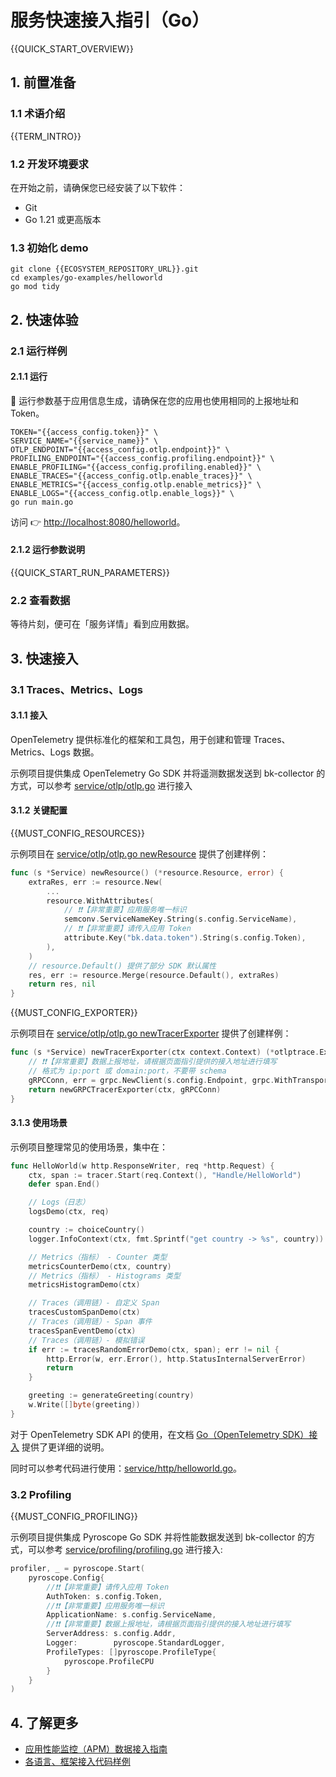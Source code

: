# 服务快速接入指引（Go）

{{QUICK_START_OVERVIEW}}

## 1. 前置准备

### 1.1 术语介绍

{{TERM_INTRO}}

### 1.2 开发环境要求

在开始之前，请确保您已经安装了以下软件：
* Git
* Go 1.21 或更高版本

### 1.3 初始化 demo

```shell
git clone {{ECOSYSTEM_REPOSITORY_URL}}.git
cd examples/go-examples/helloworld
go mod tidy
```


## 2. 快速体验

### 2.1 运行样例

#### 2.1.1 运行

🌟 运行参数基于应用信息生成，请确保在您的应用也使用相同的上报地址和 Token。

```shell
TOKEN="{{access_config.token}}" \
SERVICE_NAME="{{service_name}}" \
OTLP_ENDPOINT="{{access_config.otlp.endpoint}}" \
PROFILING_ENDPOINT="{{access_config.profiling.endpoint}}" \
ENABLE_PROFILING="{{access_config.profiling.enabled}}" \
ENABLE_TRACES="{{access_config.otlp.enable_traces}}" \
ENABLE_METRICS="{{access_config.otlp.enable_metrics}}" \
ENABLE_LOGS="{{access_config.otlp.enable_logs}}" \
go run main.go
```

访问 👉 [http://localhost:8080/helloworld](http://localhost:8080/helloworld)。

#### 2.1.2 运行参数说明

{{QUICK_START_RUN_PARAMETERS}}

### 2.2 查看数据

等待片刻，便可在「服务详情」看到应用数据。

## 3. 快速接入

### 3.1 Traces、Metrics、Logs

#### 3.1.1 接入

OpenTelemetry 提供标准化的框架和工具包，用于创建和管理 Traces、Metrics、Logs 数据。

示例项目提供集成 OpenTelemetry Go SDK 并将遥测数据发送到 bk-collector 的方式，可以参考 [service/otlp/otlp.go]({{ECOSYSTEM_CODE_ROOT_URL}}/examples/go-examples/helloworld/service/otlp/otlp.go) 进行接入

#### 3.1.2 关键配置

{{MUST_CONFIG_RESOURCES}}

示例项目在 [service/otlp/otlp.go newResource]({{ECOSYSTEM_CODE_ROOT_URL}}/examples/go-examples/helloworld/service/otlp/otlp.go) 提供了创建样例：

```go
func (s *Service) newResource() (*resource.Resource, error) {
	extraRes, err := resource.New(
		...
		resource.WithAttributes(
			// ❗❗【非常重要】应用服务唯一标识
			semconv.ServiceNameKey.String(s.config.ServiceName),
			// ❗❗【非常重要】请传入应用 Token 
			attribute.Key("bk.data.token").String(s.config.Token),
		),
	)
	// resource.Default() 提供了部分 SDK 默认属性
	res, err := resource.Merge(resource.Default(), extraRes)
	return res, nil
}
```

{{MUST_CONFIG_EXPORTER}}

示例项目在 [service/otlp/otlp.go newTracerExporter]({{ECOSYSTEM_CODE_ROOT_URL}}/examples/go-examples/helloworld/service/otlp/otlp.go) 提供了创建样例：

```go
func (s *Service) newTracerExporter(ctx context.Context) (*otlptrace.Exporter, error) {
    // ❗❗【非常重要】数据上报地址，请根据页面指引提供的接入地址进行填写
	// 格式为 ip:port 或 domain:port，不要带 schema
    gRPCConn, err = grpc.NewClient(s.config.Endpoint, grpc.WithTransportCredentials(insecure.NewCredentials()))
	return newGRPCTracerExporter(ctx, gRPCConn)
}
```

#### 3.1.3 使用场景

示例项目整理常见的使用场景，集中在：

```go
func HelloWorld(w http.ResponseWriter, req *http.Request) {
	ctx, span := tracer.Start(req.Context(), "Handle/HelloWorld")
	defer span.End()

	// Logs（日志）
	logsDemo(ctx, req)

	country := choiceCountry()
	logger.InfoContext(ctx, fmt.Sprintf("get country -> %s", country))

	// Metrics（指标） - Counter 类型
	metricsCounterDemo(ctx, country)
	// Metrics（指标） - Histograms 类型
	metricsHistogramDemo(ctx)

	// Traces（调用链）- 自定义 Span
	tracesCustomSpanDemo(ctx)
	// Traces（调用链）- Span 事件
	tracesSpanEventDemo(ctx)
	// Traces（调用链）- 模拟错误
	if err := tracesRandomErrorDemo(ctx, span); err != nil {
		http.Error(w, err.Error(), http.StatusInternalServerError)
		return
	}

	greeting := generateGreeting(country)
	w.Write([]byte(greeting))
}
```

对于 OpenTelemetry SDK API 的使用，在文档 [Go（OpenTelemetry SDK）接入]({{ECOSYSTEM_CODE_ROOT_URL}}/examples/go-examples/helloworld/README.md) 提供了更详细的说明。 

同时可以参考代码进行使用：[service/http/helloworld.go]({{ECOSYSTEM_CODE_ROOT_URL}}/examples/go-examples/helloworld/service/http/helloworld.go)。

### 3.2 Profiling

{{MUST_CONFIG_PROFILING}}

示例项目提供集成 Pyroscope Go SDK 并将性能数据发送到 bk-collector 的方式，可以参考 [service/profiling/profiling.go]({{ECOSYSTEM_CODE_ROOT_URL}}/examples/go-examples/helloworld/service/profiling/profiling.go) 进行接入:

```go
profiler, _ = pyroscope.Start(
    pyroscope.Config{
        //❗❗【非常重要】请传入应用 Token
        AuthToken: s.config.Token,
        //❗❗【非常重要】应用服务唯一标识
        ApplicationName: s.config.ServiceName,
        //❗❗【非常重要】数据上报地址，请根据页面指引提供的接入地址进行填写
        ServerAddress: s.config.Addr,
        Logger:        pyroscope.StandardLogger,
        ProfileTypes: []pyroscope.ProfileType{
            pyroscope.ProfileCPU
        }
    }
)
```

## 4. 了解更多

* [应用性能监控（APM）数据接入指南]({{APM_ACCESS_URL}})
* [各语言、框架接入代码样例]({{ECOSYSTEM_REPOSITORY_URL}})
